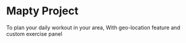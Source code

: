 # Mapty Project

To plan your daily workout in your area,
With geo-location feature and custom exercise panel
